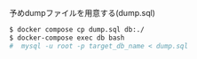 予めdumpファイルを用意する(dump.sql)

```sh
$ docker compose cp dump.sql db:./
$ docker-compose exec db bash
#  mysql -u root -p target_db_name < dump.sql
```
